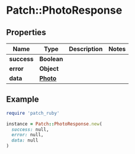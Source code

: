# Patch::PhotoResponse

## Properties

| Name | Type | Description | Notes |
| ---- | ---- | ----------- | ----- |
| **success** | **Boolean** |  |  |
| **error** | **Object** |  |  |
| **data** | [**Photo**](Photo.md) |  |  |

## Example

```ruby
require 'patch_ruby'

instance = Patch::PhotoResponse.new(
  success: null,
  error: null,
  data: null
)
```

